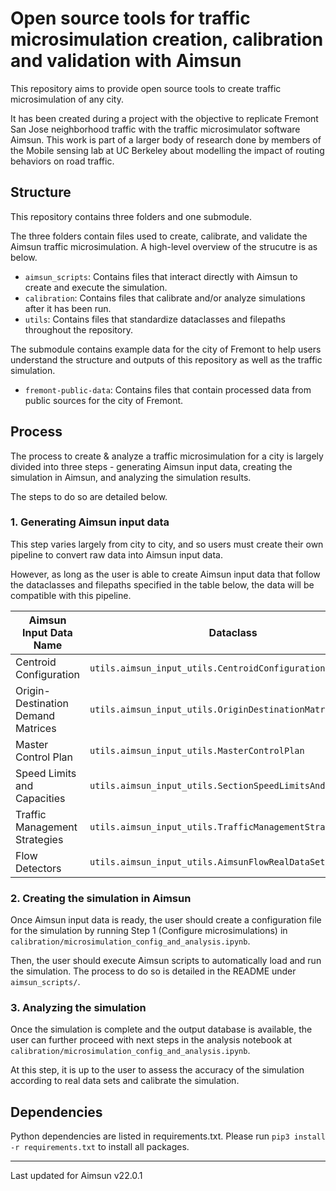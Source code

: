 # Open source tools for traffic microsimulation creation, calibration and validation with Aimsun

This repository aims to provide open source tools to create traffic microsimulation of any city.

It has been created during a project with the objective to replicate Fremont San Jose neighborhood traffic with the traffic microsimulator software Aimsun.
This work is part of a larger body of research done by members of the Mobile sensing lab at UC Berkeley about modelling the impact of routing behaviors on road traffic.

## Structure

This repository contains three folders and one submodule.

The three folders contain files used to create, calibrate, and validate the Aimsun traffic microsimulation. 
A high-level overview of the strucutre is as below.

- `aimsun_scripts`: Contains files that interact directly with Aimsun to create and execute the simulation.
- `calibration`: Contains files that calibrate and/or analyze simulations after it has been run.
- `utils`: Contains files that standardize dataclasses and filepaths throughout the repository.

The submodule contains example data for the city of Fremont to help users understand the structure and outputs of this repository as well as the traffic simulation.
- `fremont-public-data`: Contains files that contain processed data from public sources for the city of Fremont.

## Process

The process to create & analyze a traffic microsimulation for a city is largely divided into three steps - generating Aimsun input data, creating the simulation in Aimsun, and analyzing the simulation results.

The steps to do so are detailed below.

### 1. Generating Aimsun input data
This step varies largely from city to city, and so users must create their own pipeline to convert raw data into Aimsun input data.

However, as long as the user is able to create Aimsun input data that follow the dataclasses and filepaths specified in the table below, the data will be compatible with this pipeline.

| Aimsun Input Data Name | Dataclass | Filepath |
|---|---|---|
| Centroid Configuration | `utils.aimsun_input_utils.CentroidConfiguration` | Given by `utils.aimsun_folder_utils.centroid_connections_aimsun_input_file()` |
| Origin-Destination Demand Matrices | `utils.aimsun_input_utils.OriginDestinationMatrices` | Given by  `utils.aimsun_folder_utils.od_demand_aimsun_input_file()` |
| Master Control Plan | `utils.aimsun_input_utils.MasterControlPlan` | Given by  `utils.aimsun_folder_utils.master_control_plan_aimsun_input_file()` |
| Speed Limits and Capacities | `utils.aimsun_input_utils.SectionSpeedLimitsAndCapacities` | Given by  `utils.aimsun_folder_utils.speed_and_capacity_aimsun_input_file()` |
| Traffic Management Strategies | `utils.aimsun_input_utils.TrafficManagementStrategy` | Given by  `utils.aimsun_folder_utils.traffic_management_aimsun_input_file()` |
| Flow Detectors | `utils.aimsun_input_utils.AimsunFlowRealDataSet` | Given by  `utils.aimsun_input_utils.detector_flow_aimsun_input_file()` |

### 2. Creating the simulation in Aimsun
Once Aimsun input data is ready, the user should create a configuration file for the simulation by running Step 1 (Configure microsimulations) in `calibration/microsimulation_config_and_analysis.ipynb`.

Then, the user should execute Aimsun scripts to automatically load and run the simulation.
The process to do so is detailed in the README under `aimsun_scripts/`.

### 3. Analyzing the simulation
Once the simulation is complete and the output database is available, the user can further proceed with next steps in the analysis notebook at `calibration/microsimulation_config_and_analysis.ipynb`.

At this step, it is up to the user to assess the accuracy of the simulation according to real data sets and calibrate the simulation.

## Dependencies

Python dependencies are listed in requirements.txt.
Please run `pip3 install -r requirements.txt` to install all packages.

***

Last updated for Aimsun v22.0.1
